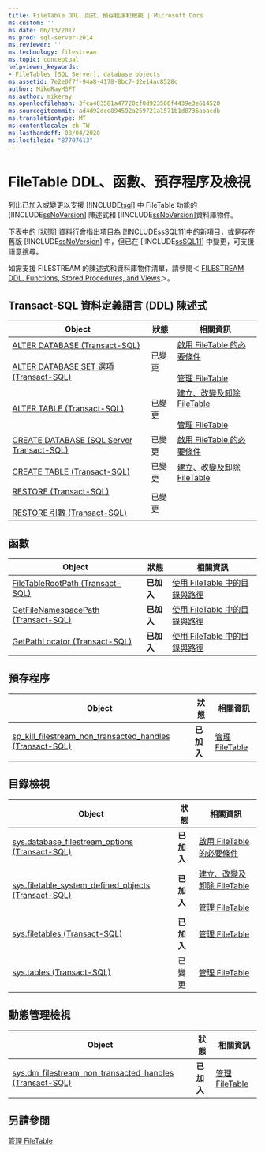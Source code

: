 ```yaml
---
title: FileTable DDL、函式、預存程序和檢視 | Microsoft Docs
ms.custom: ''
ms.date: 06/13/2017
ms.prod: sql-server-2014
ms.reviewer: ''
ms.technology: filestream
ms.topic: conceptual
helpviewer_keywords:
- FileTables [SQL Server], database objects
ms.assetid: 7e2e0f7f-94a8-4178-8bc7-d2e14ac8528c
author: MikeRayMSFT
ms.author: mikeray
ms.openlocfilehash: 3fca483581a47720cf0d923506f4439e3e614520
ms.sourcegitcommit: ad4d92dce894592a259721a1571b1d8736abacdb
ms.translationtype: MT
ms.contentlocale: zh-TW
ms.lasthandoff: 08/04/2020
ms.locfileid: "87707613"
---
```

# <a name="filetable-ddl-functions-stored-procedures-and-views"></a>FileTable DDL、函數、預存程序及檢視
  列出已加入或變更以支援 [!INCLUDE[tsql](../../includes/tsql-md.md)] 中 FileTable 功能的 [!INCLUDE[ssNoVersion](../../includes/ssnoversion-md.md)] 陳述式和 [!INCLUDE[ssNoVersion](../../includes/ssnoversion-md.md)]資料庫物件。  
  
 下表中的 [狀態] 資料行會指出項目為 [!INCLUDE[ssSQL11](../../includes/sssql11-md.md)]中的新項目，或是存在舊版 [!INCLUDE[ssNoVersion](../../includes/ssnoversion-md.md)] 中，但已在 [!INCLUDE[ssSQL11](../../includes/sssql11-md.md)] 中變更，可支援語意搜尋。  
  
 如需支援 FILESTREAM 的陳述式和資料庫物件清單，請參閱＜ [FILESTREAM DDL, Functions, Stored Procedures, and Views](../views/views.md)＞。  
  
##  <a name="transact-sql-data-definition-language-ddl-statements"></a><a name="ddl"></a> Transact-SQL 資料定義語言 (DDL) 陳述式  
  
|Object|狀態|相關資訊|  
|------------|------------|----------------------|  
|[ALTER DATABASE &#40;Transact-SQL&#41;](/sql/t-sql/statements/alter-database-transact-sql)<br /><br /> [ALTER DATABASE SET 選項 &#40;Transact-SQL&#41;](/sql/t-sql/statements/alter-database-transact-sql-set-options)|已變更|[啟用 FileTable 的必要條件](enable-the-prerequisites-for-filetable.md)<br /><br /> [管理 FileTable](manage-filetables.md)|  
|[ALTER TABLE &#40;Transact-SQL&#41;](/sql/t-sql/statements/alter-table-transact-sql)|已變更|[建立、改變及卸除 FileTable](create-alter-and-drop-filetables.md)<br /><br /> [管理 FileTable](manage-filetables.md)|  
|[CREATE DATABASE &#40;SQL Server Transact-SQL&#41;](/sql/t-sql/statements/create-database-sql-server-transact-sql)|已變更|[啟用 FileTable 的必要條件](enable-the-prerequisites-for-filetable.md)|  
|[CREATE TABLE &#40;Transact-SQL&#41;](/sql/t-sql/statements/create-table-transact-sql)|已變更|[建立、改變及卸除 FileTable](create-alter-and-drop-filetables.md)|  
|[RESTORE &#40;Transact-SQL&#41;](/sql/t-sql/statements/restore-statements-transact-sql)<br /><br /> [RESTORE 引數 &#40;Transact-SQL&#41;](/sql/t-sql/statements/restore-statements-arguments-transact-sql)|已變更||  
  
##  <a name="functions"></a><a name="func"></a> 函數  
  
|Object|狀態|相關資訊|  
|------------|------------|----------------------|  
|[FileTableRootPath &#40;Transact-SQL&#41;](/sql/relational-databases/system-functions/filetablerootpath-transact-sql)|**已加入**|[使用 FileTable 中的目錄與路徑](work-with-directories-and-paths-in-filetables.md)|  
|[GetFileNamespacePath &#40;Transact-SQL&#41;](/sql/relational-databases/system-functions/getfilenamespacepath-transact-sql)|**已加入**|[使用 FileTable 中的目錄與路徑](work-with-directories-and-paths-in-filetables.md)|  
|[GetPathLocator &#40;Transact-SQL&#41;](/sql/relational-databases/system-functions/getpathlocator-transact-sql)|**已加入**|[使用 FileTable 中的目錄與路徑](work-with-directories-and-paths-in-filetables.md)|  
  
##  <a name="stored-procedures"></a><a name="sproc"></a> 預存程序  
  
|Object|狀態|相關資訊|  
|------------|------------|----------------------|  
|[sp_kill_filestream_non_transacted_handles &#40;Transact-SQL&#41;](/sql/relational-databases/system-stored-procedures/filestream-and-filetable-sp-kill-filestream-non-transacted-handles)|**已加入**|[管理 FileTable](manage-filetables.md)|  
  
##  <a name="catalog-views"></a><a name="cv"></a> 目錄檢視  
  
|Object|狀態|相關資訊|  
|------------|------------|----------------------|  
|[sys.database_filestream_options &#40;Transact-SQL&#41;](/sql/relational-databases/system-catalog-views/sys-database-filestream-options-transact-sql)|**已加入**|[啟用 FileTable 的必要條件](enable-the-prerequisites-for-filetable.md)|  
|[sys.filetable_system_defined_objects &#40;Transact-SQL&#41;](/sql/relational-databases/system-catalog-views/sys-filetable-system-defined-objects-transact-sql)|**已加入**|[建立、改變及卸除 FileTable](create-alter-and-drop-filetables.md)<br /><br /> [管理 FileTable](manage-filetables.md)|  
|[sys.filetables &#40;Transact-SQL&#41;](/sql/relational-databases/system-catalog-views/sys-filetables-transact-sql)|**已加入**|[管理 FileTable](manage-filetables.md)|  
|[sys.tables &#40;Transact-SQL&#41;](/sql/relational-databases/system-catalog-views/sys-tables-transact-sql)|已變更|[管理 FileTable](manage-filetables.md)|  
  
##  <a name="dynamic-management-views"></a><a name="dmv"></a> 動態管理檢視  
  
|Object|狀態|相關資訊|  
|------------|------------|----------------------|  
|[sys.dm_filestream_non_transacted_handles &#40;Transact-SQL&#41;](/sql/relational-databases/system-dynamic-management-views/sys-dm-filestream-non-transacted-handles-transact-sql)|**已加入**|[管理 FileTable](manage-filetables.md)|  
  
## <a name="see-also"></a>另請參閱  
 [管理 FileTable](manage-filetables.md)  
  
  
